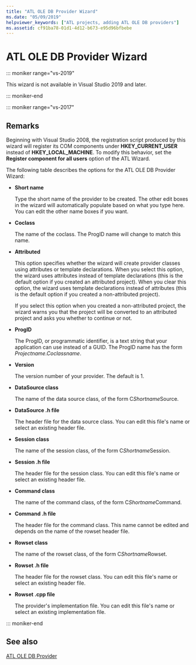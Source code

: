 ```yaml
---
title: "ATL OLE DB Provider Wizard"
ms.date: "05/09/2019"
helpviewer_keywords: ["ATL projects, adding ATL OLE DB providers"]
ms.assetid: cf91ba78-01d1-4d12-b673-e95d96bfbebe
---
```

# ATL OLE DB Provider Wizard

::: moniker range="vs-2019"

This wizard is not available in Visual Studio 2019 and later.

::: moniker-end

::: moniker range="vs-2017"

## Remarks

Beginning with Visual Studio 2008, the registration script produced by this wizard will register its COM components under **HKEY_CURRENT_USER** instead of **HKEY_LOCAL_MACHINE**. To modify this behavior, set the **Register component for all users** option of the ATL Wizard.

The following table describes the options for the ATL OLE DB Provider Wizard:

- **Short name**

   Type the short name of the provider to be created. The other edit boxes in the wizard will automatically populate based on what you type here. You can edit the other name boxes if you want.

- **Coclass**

   The name of the coclass. The ProgID name will change to match this name.

- **Attributed**

   This option specifies whether the wizard will create provider classes using attributes or template declarations. When you select this option, the wizard uses attributes instead of template declarations (this is the default option if you created an attributed project). When you clear this option, the wizard uses template declarations instead of attributes (this is the default option if you created a non-attributed project).

   If you select this option when you created a non-attributed project, the wizard warns you that the project will be converted to an attributed project and asks you whether to continue or not.

- **ProgID**

   The ProgID, or programmatic identifier, is a text string that your application can use instead of a GUID. The ProgID name has the form *Projectname.Coclassname*.

- **Version**

   The version number of your provider. The default is 1.

- **DataSource class**

   The name of the data source class, of the form C*Shortname*Source.

- **DataSource .h file**

   The header file for the data source class. You can edit this file's name or select an existing header file.

- **Session class**

   The name of the session class, of the form C*Shortname*Session.

- **Session .h file**

   The header file for the session class. You can edit this file's name or select an existing header file.

- **Command class**

   The name of the command class, of the form C*Shortname*Command.

- **Command .h file**

   The header file for the command class. This name cannot be edited and depends on the name of the rowset header file.

- **Rowset class**

   The name of the rowset class, of the form C*Shortname*Rowset.

- **Rowset .h file**

   The header file for the rowset class. You can edit this file's name or select an existing header file.

- **Rowset .cpp file**

   The provider's implementation file. You can edit this file's name or select an existing implementation file.

::: moniker-end

## See also

[ATL OLE DB Provider](../../atl/reference/adding-an-atl-ole-db-provider.md)
